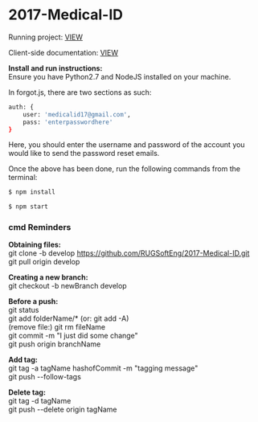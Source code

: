 # 2017-Medical-ID

Running project: [VIEW](https://medid.herokuapp.com/)

Client-side documentation: [VIEW](https://htmlpreview.github.io/?https://raw.githubusercontent.com/RUGSoftEng/2017-Medical-ID/develop/doc/index.html)

**Install and run instructions:**   
Ensure you have Python2.7 and NodeJS installed on your machine.

In forgot.js, there are two sections as such:

```sh
auth: {
    user: 'medicalid17@gmail.com',
    pass: 'enterpasswordhere'
}
```

Here, you should enter the username and password of the account you would like to send the password reset emails.

Once the above has been done, run the following commands from the terminal:

```sh
$ npm install
```

```sh
$ npm start
```


### cmd Reminders ###

**Obtaining files:**   
git clone -b develop https://github.com/RUGSoftEng/2017-Medical-ID.git  
git pull origin develop

**Creating a new branch:**   
git checkout -b newBranch develop

**Before a push:**   
git status  
git add folderName/* (or: git add -A)  
(remove file:) git rm fileName  
git commit -m "I just did some change"   
git push origin branchName 

**Add tag:**  
git tag -a tagName hashofCommit -m "tagging message"  
git push --follow-tags  

**Delete tag:**  
git tag -d tagName  
git push --delete origin tagName
